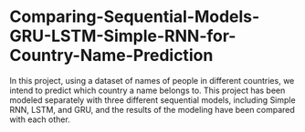 # Comparing-Sequential-Models-GRU-LSTM-Simple-RNN-for-Country-Name-Prediction
In this project, using a dataset of names of people in different countries, we intend to predict which country a name belongs to. This project has been modeled separately with three different sequential models, including Simple RNN, LSTM, and GRU, and the results of the modeling have been compared with each other.
